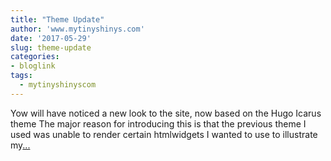 ```yaml
---
title: "Theme Update"
author: 'www.mytinyshinys.com'
date: '2017-05-29'
slug: theme-update
categories:
- bloglink
tags:
  - mytinyshinyscom
---
```


Yow will have noticed a new look to the site, now based on the Hugo Icarus theme The major reason for introducing this is that the previous theme I used was unable to render certain htmlwidgets I wanted to use to illustrate my[... <i class="fas fa-external-link-alt"></i>](https://www.mytinyshinys.com/2017/05/29/welcome/)


